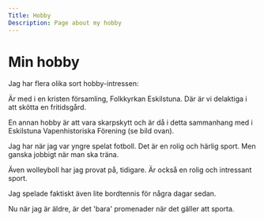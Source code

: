 ```yaml
---
Title: Hobby
Description: Page about my hobby
---
```


Min hobby
==========================

Jag har flera olika sort hobby-intressen:

Är med i en kristen församling, Folkkyrkan Eskilstuna. Där är vi delaktiga i att skötta en fritidsgård.

En annan hobby är att vara skarpskytt och är då i detta sammanhang med i Eskilstuna Vapenhistoriska Förening (se bild ovan).



Jag har när jag var yngre spelat fotboll. Det är en rolig och härlig sport. Men ganska jobbigt när man ska träna.

Även wolleyboll har jag provat på, tidigare. Är också en rolig och intressant sport.

Jag spelade faktiskt även lite bordtennis för några dagar sedan.


Nu när jag är äldre, är det 'bara' promenader när det gäller att sporta.


